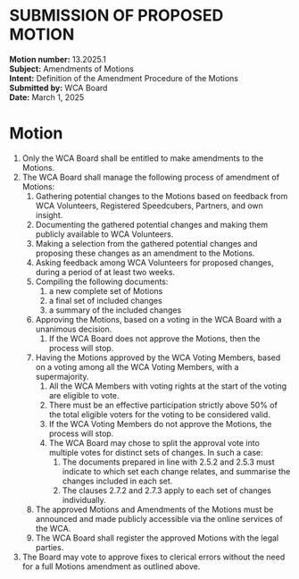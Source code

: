 # SUBMISSION OF PROPOSED MOTION

**Motion number:** 13.2025.1  
**Subject:** Amendments of Motions  
**Intent:** Definition of the Amendment Procedure of the Motions  
**Submitted by:** WCA Board  
**Date:** March 1, 2025

# Motion

1. Only the WCA Board shall be entitled to make amendments to the Motions.
2. The WCA Board shall manage the following process of amendment of Motions:
   1. Gathering potential changes to the Motions based on feedback from WCA Volunteers, Registered Speedcubers, Partners, and own insight.
   2. Documenting the gathered potential changes and making them publicly available to WCA Volunteers.
   3. Making a selection from the gathered potential changes and proposing these changes as an amendment to the Motions.
   4. Asking feedback among WCA Volunteers for proposed changes, during a period of at least two weeks.
   5. Compiling the following documents:
      1. a new complete set of Motions
      2. a final set of included changes
      3. a summary of the included changes
   6. Approving the Motions, based on a voting in the WCA Board with a unanimous decision.
      1. If the WCA Board does not approve the Motions, then the process will stop.
   7. Having the Motions approved by the WCA Voting Members, based on a voting among all the WCA Voting Members, with a supermajority.
      1. All the WCA Members with voting rights at the start of the voting are eligible to vote.
      2. There must be an effective participation strictly above 50% of the total eligible voters for the voting to be considered valid.
      3. If the WCA Voting Members do not approve the Motions, the process will stop.
      4. The WCA Board may chose to split the approval vote into multiple votes for distinct sets of changes. In such a case:
         1. The documents prepared in line with 2.5.2 and 2.5.3 must indicate to which set each change relates, and summarise the changes included in each set.
         2. The clauses 2.7.2 and 2.7.3 apply to each set of changes individually. 
   8. The approved Motions and Amendments of the Motions must be announced and made publicly accessible via the online services of the WCA.
   9. The WCA Board shall register the approved Motions with the legal parties.
3. The Board may vote to approve fixes to clerical errors without the need for a full Motions amendment as outlined above.
